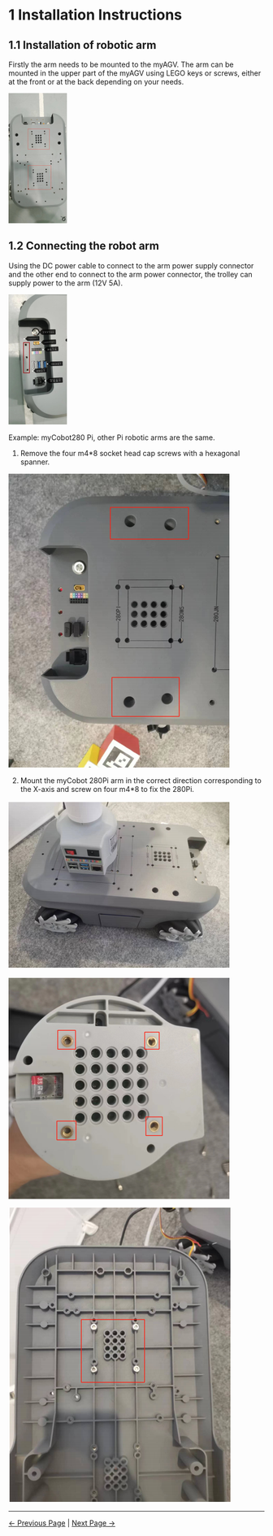 # 1 Installation Instructions

## 1.1 Installation of robotic arm

Firstly the arm needs to be mounted to the myAGV. The arm can be mounted in the upper part of the myAGV using LEGO keys or screws, either at the front or at the back depending on your needs.

<img src="../resources/7-ExamplesRobotsUsing/复合机器人/myAGV2023.png" alt="开启小车launch终端" style="zoom: 25%;" />

## 1.2 Connecting the robot arm

Using the DC power cable to connect to the arm power supply connector and the other end to connect to the arm power connector, the trolley can supply power to the arm (12V 5A).

<img src="../resources/7-ExamplesRobotsUsing/复合机器人/myAGV2023API.jpg" alt="myAGV" style="zoom:25%;" />

Example: myCobot280 Pi, other Pi robotic arms are the same.  

1. Remove the four m4\*8 socket head cap screws with a hexagonal spanner.

![Enabling trolley launch terminal](../resources/7-ExamplesRobotsUsing/复合机器人/A1.png)

2. Mount the myCobot 280Pi arm in the correct direction corresponding to the X-axis and screw on four m4\*8 to fix the 280Pi.

![[Enabling trolley launch terminal]](../resources/7-ExamplesRobotsUsing/复合机器人/A2.png)

![[Enabling trolley launch terminal]](../resources/7-ExamplesRobotsUsing/复合机器人/A3.png)

![[Enabling trolley launch terminal]](../resources/7-ExamplesRobotsUsing/复合机器人/A4.png)

---

[← Previous Page](README.md) | [Next Page →](7.2-CommunicationsControl.md)
